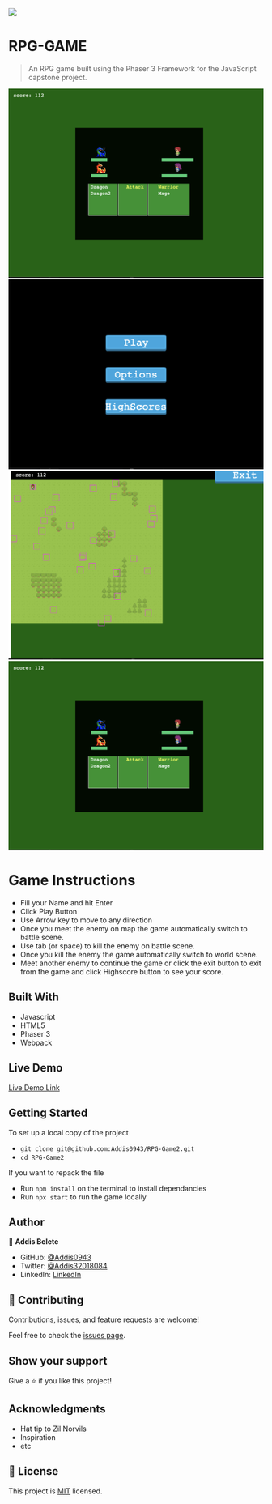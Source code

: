 ![](https://img.shields.io/badge/Microverse-blueviolet)

# RPG-GAME

> An RPG game built using the Phaser 3 Framework for the JavaScript capstone project.

![screenshot](readmeAsset/battle.png)
![screenshot](readmeAsset/buttons.png)
![screenshot](readmeAsset/world.png)
![screenshot](readmeAsset/battle.png)

# Game Instructions

- Fill your Name and hit Enter
- Click Play Button
- Use Arrow key to move to any direction
- Once you meet the enemy on map the game automatically switch to battle scene.
- Use tab (or space) to kill the enemy on battle scene.
- Once you kill the enemy the game automatically switch to world scene.
- Meet another enemy to continue the game or click the exit button to exit from the game and click Highscore button to see your score.

## Built With

- Javascript
- HTML5
- Phaser 3
- Webpack

## Live Demo

[Live Demo Link](https://addis0943.github.io/RPG-Game2/)

## Getting Started

To set up a local copy of the project

- `git clone git@github.com:Addis0943/RPG-Game2.git`
- `cd RPG-Game2`

If you want to repack the file

- Run `npm install` on the terminal to install dependancies
- Run `npx start` to run the game locally

## Author

👤 **Addis Belete**

- GitHub: [@Addis0943](https://github.com/Addis0943)
- Twitter: [@Addis32018084](https://twitter.com/Addis32018084)
- LinkedIn: [LinkedIn](https://www.linkedin.com/in/addis-belete-134b98191/)

## 🤝 Contributing

Contributions, issues, and feature requests are welcome!

Feel free to check the [issues page](../../issues/).

## Show your support

Give a ⭐️ if you like this project!

## Acknowledgments

- Hat tip to Zil Norvils
- Inspiration
- etc

## 📝 License

This project is [MIT](./MIT.md) licensed.
